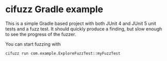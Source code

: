 # cifuzz Gradle example

This is a simple Gradle based project with both JUnit 4 and JUnit 5 unit tests 
and a fuzz test.
It should quickly produce a finding, but slow enough to
see the progress of the fuzzer.

You can start fuzzing with

```bash
cifuzz run com.example.ExploreFuzzTest::myFuzzTest 
```
